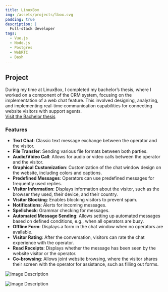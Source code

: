 ```yaml
---
title: LinuxBox
img: /assets/projects/lbox.svg
padding: true
description: |
  Full-stack developer
tags:
  - Vue.js 
  - Node.js
  - Postgres
  - WebRTC
  - Bash
---
```

## Project
During my time at LinuxBox, I completed my bachelor’s thesis, where I worked on a component of the CRM system, focusing on the implementation of a web chat feature. This involved designing, analyzing, and implementing real-time communication capabilities for connecting website visitors with support agents.<br>
<a href="https://dspace.vsb.cz/handle/10084/145570" target="_blank" rel="noopener noreferrer">Visit the Bachelor thesis</a>

### Features

- **Text Chat**: Classic text message exchange between the operator and the visitor.
- **File Transfer**: Sending various file formats between both parties.
- **Audio/Video Call**: Allows for audio or video calls between the operator and the visitor.
- **Graphical Customization**: Customization of the chat window design on the website, including colors and captions.
- **Predefined Messages**: Operators can use predefined messages for frequently used replies.
- **Visitor Information**: Displays information about the visitor, such as the browser they used, their device, and their country.
- **Visitor Blocking**: Enables blocking visitors to prevent spam.
- **Notifications**: Alerts for incoming messages.
- **Spellcheck**: Grammar checking for messages.
- **Automated Message Sending**: Allows setting up automated messages based on defined conditions, e.g., when all operators are busy.
- **Offline Form**: Displays a form in the chat window when no operators are available.
- **Visitor Rating**: After the conversation, visitors can rate the chat experience with the operator.
- **Read Receipts**: Displays whether the message has been seen by the website visitor or the operator.
- **Co-browsing**: Allows joint website browsing, where the visitor shares their screen with the operator for assistance, such as filling out forms.


![Image Description](/assets/projects/lbox/1.png)
<br>

![Image Description](/assets/projects/lbox/2.png)
